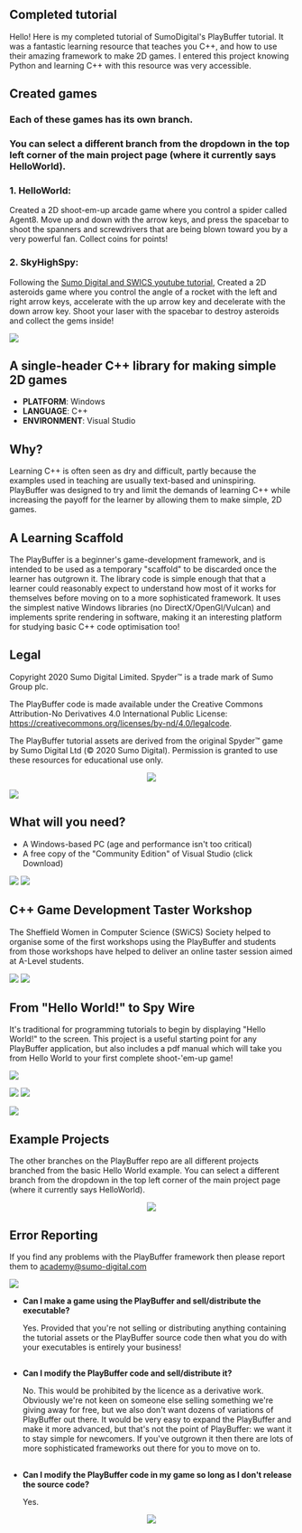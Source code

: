 ## Completed tutorial
Hello! Here is my completed tutorial of SumoDigital's PlayBuffer tutorial.
It was a fantastic learning resource that teaches you C++, and how to use their amazing framework to make 2D games.
I entered this project knowing Python and learning C++ with this resource was very accessible.

## Created games
### Each of these games has its own branch. 
### You can select a different branch from the dropdown in the top left corner of the main project page (where it currently says HelloWorld).
### 1. HelloWorld: 
Created a 2D shoot-em-up arcade game where you control a spider called Agent8. Move up and down with
the arrow keys, and press the spacebar to shoot the spanners and screwdrivers that are being blown toward you by a very powerful fan. Collect coins for points!

### 2. SkyHighSpy: 
Following the [Sumo Digital and SWICS youtube tutorial](https://www.youtube.com/watch?v=XDCN9lRVz3A), Created a 2D asteroids game where you control the angle of a rocket with the left and right arrow keys, accelerate with the up arrow key and decelerate with the down arrow key. Shoot your laser with the spacebar to destroy asteroids and collect the gems inside!

![](/.github/images/playbuffer_title.png)
## A single-header C++ library for making simple 2D games 
* **PLATFORM**: Windows
* **LANGUAGE**: C++
* **ENVIRONMENT**: Visual Studio

## Why?
Learning C++ is often seen as dry and difficult, partly because the examples used in teaching are usually text-based and uninspiring. PlayBuffer was designed to try and limit the demands of learning C++ while increasing the payoff for the learner by allowing them to make simple, 2D games.

## A Learning Scaffold
The PlayBuffer is a beginner's game-development framework, and is intended to be used as a temporary "scaffold" to be discarded once the learner has outgrown it. The library code is simple enough that that a learner could reasonably expect to understand how most of it works for themselves before moving on to a more sophisticated framework. It uses the simplest native Windows libraries (no DirectX/OpenGl/Vulcan) and implements sprite rendering in software, making it an interesting platform for studying basic C++ code optimisation too! 

## Legal
Copyright 2020 Sumo Digital Limited. Spyder™ is a trade mark of Sumo Group plc. 

The PlayBuffer code is made available under the Creative Commons Attribution-No Derivatives 4.0 International Public License: https://creativecommons.org/licenses/by-nd/4.0/legalcode.

The PlayBuffer tutorial assets are derived from the original Spyder™ game by Sumo Digital Ltd (© 2020 Sumo Digital). Permission is granted to use these resources for educational use only.

<p align="center"> <img src="/.github/images/machine.png"> </p>

![](/.github/images/getting_started_title.png)

## What will you need?
- A Windows-based PC (age and performance isn't too critical)
- A free copy of the "Community Edition" of Visual Studio (click Download)

[![](/.github/images/download.png)](https://visualstudio.microsoft.com/vs/)
[![](/.github/images/video.png)](https://youtu.be/MBYlFTnvMAI)

## C++ Game Development Taster Workshop
The Sheffield Women in Computer Science (SWiCS) Society helped to organise some of the first workshops using the PlayBuffer and students from those workshops have helped to deliver an online taster session aimed at A-Level students. 

[![](/.github/images/download.png)](https://github.com/sumo-digital-academy/playbuffer/archive/refs/heads/SkyHighSpy.zip)
[![](/.github/images/video.png)](https://www.youtube.com/watch?v=XDCN9lRVz3A)

## From "Hello World!" to Spy Wire

It's traditional for programming tutorials to begin by displaying "Hello World!" to the screen. This project is a useful starting point for any PlayBuffer application, but also includes a pdf manual which will take you from Hello World to your first complete shoot-'em-up game!

[![](/.github/images/playbuffer_manual.png)](https://github.com/sumo-digital-academy/playbuffer/blob/HelloWorld/PlayBuffer%20Manual.pdf)

[![](/.github/images/download.png)](https://github.com/sumo-digital-academy/playbuffer/archive/refs/heads/HelloWorld.zip)
[![](/.github/images/manual.png)](https://github.com/sumo-digital-academy/playbuffer/blob/HelloWorld/PlayBuffer%20Manual.pdf)



![](/.github/images/next_steps_title.png)

## Example Projects
The other branches on the PlayBuffer repo are all different projects branched from the basic Hello World example. You can select a different branch from the dropdown in the top left corner of the main project page (where it currently says HelloWorld).

<p align="center"> <img src="/.github/images/RocketRotateLoop.gif"> </p>

## Error Reporting
If you find any problems with the PlayBuffer framework then please report them to academy@sumo-digital.com

![](/.github/images/faq_title.png)

* **Can I make a game using the PlayBuffer and sell/distribute the executable?**

   Yes. Provided that you're not selling or distributing anything containing the tutorial assets or the PlayBuffer source code then what you do with your executables is entirely your business!
 
 ##
 
* **Can I modify the PlayBuffer code and sell/distribute it?** 

   No. This would be prohibited by the licence as a derivative work. Obviously we're not keen on someone else selling something we're giving away for free, but we also don't want dozens of variations of PlayBuffer out there. It would be very easy to expand the PlayBuffer and make it more advanced, but that's not the point of PlayBuffer: we want it to stay simple for newcomers. If you've outgrown it then there are lots of more sophisticated frameworks out there for you to move on to.  
 
  ##
* **Can I modify the PlayBuffer code in my game so long as I don't release the source code?**

   Yes.

<p align="center"> <img src="/.github/images/agent8.png"> </p>
